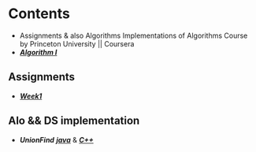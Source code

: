 # Contents

- Assignments & also Algorithms Implementations of Algorithms Course by Princeton University || Coursera
- ***[Algorithm I](https://www.coursera.org/learn/algorithms-part1/)***

## Assignments

- ***[Week1](./Assignments/Week1/)***

## Alo && DS implementation

- ***UnionFind*** ***[java](./Algo%26DS_implementation/UnionFind/UnionFind.java)*** & ***[C++](./Algo%26DS_implementation/UnionFind/UnionFind.cpp)***
